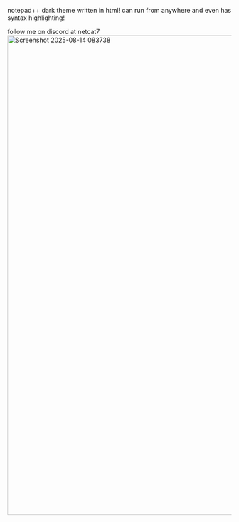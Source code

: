 notepad++ dark theme written in html! can run from anywhere and even has syntax highlighting!

follow me on discord at netcat7
<img width="1919" height="1079" alt="Screenshot 2025-08-14 083738" src="https://github.com/user-attachments/assets/5000c8b4-a486-46d1-a516-d44c8150c70a" />
